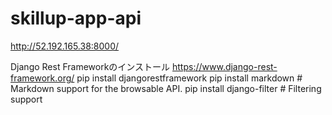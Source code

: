 # skillup-app-api
http://52.192.165.38:8000/

Django Rest Frameworkのインストール
https://www.django-rest-framework.org/
pip install djangorestframework
pip install markdown       # Markdown support for the browsable API.
pip install django-filter  # Filtering support